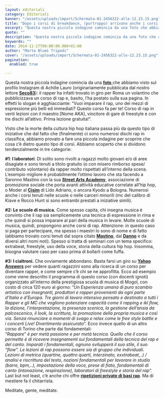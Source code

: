 ```yaml
---
layout: editoriali
category: Editoriali
banner: "/assets/uploads/import/Schermata-01-2456322-alle-12.23.15.png"
title: "Dopo i corsi di breakdance, (purtroppo) arrivano anche i corsi di rap"
excerpt: "Questa nostra piccola indagine comincia da una foto che abbiamo visto sul profilo Instagram di Achille Lauro (originariamente pubblicata dal nostro lettore Seco83): il rapper ha infatti trovato in giro per Roma un volantino che pubblicizzava un corso di rap e, basito, l’ha postato sulla sua pagina. In effetti lo slogan è agghiacciante: “Vuoi imparare il [&hellip"
quote: ""
description: "Questa nostra piccola indagine comincia da una foto che abbiamo visto sul profilo Instagram di Achille Lauro (originariamente pubblicata dal nostro lettore Seco83): il rapper ha infatti trovato in giro per Roma un volantino che pubblicizzava un corso di rap e, basito, l’ha postato sulla sua pagina. In effetti lo slogan è agghiacciante: “Vuoi imparare il [&hellip"
keywords: ""
date: 2014-11-27T00:00:00.000+01:00
author: "Marta Blumi Tripodi"
cover: "/assets/uploads/import/Schermata-01-2456322-alle-12.23.15.png"
pagination:
  enabled: true

---
```


[](https://hotmc.com/wp-content/uploads/2014/11/Schermata-01-2456322-alle-12.23.15.png)

Questa nostra piccola indagine comincia da una [**foto** ](https://instagram.com/p/v3wDj2yqVq/?modal=true "http://instagram.com/p/v3wDj2yqVq/?modal=true")che abbiamo visto sul profilo Instagram di Achille Lauro (originariamente pubblicata dal nostro lettore [**Seco83**](https://instagram.com/seco83 "http://instagram.com/seco83")): il rapper ha infatti trovato in giro per Roma un volantino che pubblicizzava un corso di rap e, basito, l’ha postato sulla sua pagina. In effetti lo slogan è agghiacciante: “Vuoi imparare il rap, uno dei mezzi di espressione più belli ed immediati? Questo corso fa per te! Corso di rap in venti lezioni con il maestro \[Nome AKA\], vincitore di gare di freestyle e con tre dischi all’attivo. Prima lezione gratuita!”.

Visto che la morte della cultura hip hop italiana passa più da questo tipo di iniziative che dal fatto che (finalmente) ci sono numerosi dischi rap in classifica, abbiamo provato a fare una piccola indagine per scoprire che cosa c’è dietro questo tipo di corsi. Abbiamo scoperto che si dividono tendenzialmente in tre categorie:

**#1**: **I laboratori**. Di solito sono rivolti a ragazzi molto giovani e/o di aree disagiate e sono tenuti a titolo gratuito (o con misero rimborso spese/ contributo volontario) da rapper molto rispettati all’interno della scena. L’esempio migliore è probabilmente l’ottimo lavoro che sta facendo a Saronno Mastino con la sua [**Street Arts Academy**](https://www.facebook.com/streetartsacademy?fref=ts "https://www.facebook.com/streetartsacademy?fref=ts"), associazione di promozione sociale che porta avanti attività educative correlate all’hip hop, o Moder al [**Cisim**](https://www.facebook.com/ccisim?fref=ts "https://www.facebook.com/ccisim?fref=ts") di Lido Adriano, o ancora Kyodo a Bologna. Numerosi anche i corsi tenuti nelle scuole o nelle carceri minorili (mc del calibro di Kiave e Rocco Hunt si sono entrambi prestati a iniziative simili).

**#2: Le scuole di musica.** Come spesso capita, chi insegna musica è convinto che il rap sia semplicemente una tecnica di espressione in rima e che quindi si possa imparare al pari della musica in levare. Molte scuole di musica, quindi, propongono anche corsi di rap. Attenzione: in questo caso si paga per partecipare, ma spesso i maestri lo sono di nome e di fatto (abbiamo trovato corsi tenuti dal sopra citato [**Mastino**](http://www.alberomusicale.it/index.php?option=com%5Fcontent&view=article&id=27:corso-di-scrittura-ed-improvvisazione-rap&catid=23:altri-corsi&Itemid=160 "http://www.alberomusicale.it/index.php?option=com_content&view=article&id=27:corso-di-scrittura-ed-improvvisazione-rap&catid=23:altri-corsi&Itemid=160"), dal **[Danno](https://www.facebook.com/events/1458283157786168/ "https://www.facebook.com/events/1458283157786168/")** e da diversi altri nomi noti). Spesso si tratta di seminari con un tema specifico: extrabeat, freestyle, uso della voce, storia della cultura hip hop. Insomma, bisogna valutare caso per caso prima di bollarli come fuffa.

**#3: I cialtroni.** Che ovviamente abbondano. Basta farsi un giro su [**Yahoo Answers**](https://it.answers.yahoo.com/search/search%5Fresult;%5Fylt=Agry8C6LsYzuDyLy0jOa2.LmQhh.?fr=uh3%5Fanswers%5Fvert%5Fgs&type=2button&p=scuola%20di%20rap "https://it.answers.yahoo.com/search/search_result;_ylt=Agry8C6LsYzuDyLy0jOa2.LmQhh.?fr=uh3_answers_vert_gs&type=2button&p=scuola%20di%20rap") per vedere quanti ragazzini sono alla ricerca di un corso per diventare rapper, e come sempre c’è chi se ne approfitta. Ecco ad esempio come viene descritto il programma di questo corso (con docenti ignoti) organizzato all’interno della prestigiosa scuola di musica di Mogol, con costo di circa 120 euro al giorno: “_Un Esperienza umana di puro scambio artistico con insegnanti, produttori e rapper provenienti da ogni parte d’Italia e d’Europa. Tre giorni di lavoro intensivo pensato e destinato a tutti i Rapper e gli MC che vogliono potenziare capacità come il rapping e ikl flow, la dizione, l’interpretazione, la presenza scenica, la gestione dell’ansia da palcoscenico, il look, la scrittura, la promozione della propria musica e così via. Senza rinunciare a momenti di svago e relax come le free style battle e i concerti Live! Divertimento assicurato_“. Ecco invece quello di un altro corso di Torino che parte dai fondamentali:  
“_Rappare” è per metà passione e per metà tecnica. Quello che il corso permette è di ricevere insegnamenti sui fondamentali della tecnica del rap e del canto. Imparati i fondamentali, ognuno svilupperà il suo stile, il suo “flow”. Le lezioni di rap possono essere sia di gruppo che individuali. Lezioni di metrica (quartine, quattro quarti, interzinato, exxtrabeat,..) / analisi e riscrittura del testo, nozioni fondamentali per lavorare in studio (barre, bpm,..), impostazione della voce, prese di fiato, fondamentali di canto (intonazione, respirazione), laboratori di freestyle e storia del rap_“. Last but not least, c’è anche chi offre [**ripetizioni private di basi rap**](http://www.aripetizione.com/lezioni-di-chitarra/#more-' "http://www.aripetizione.com/lezioni-di-chitarra/#more-'"). Ma di mestiere fa il chitarrista.

Meditate, gente, meditate.